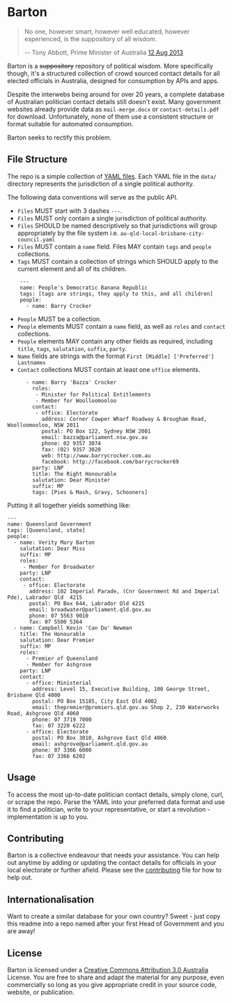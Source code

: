# Barton

> No one, however smart, however well educated, however experienced, is the suppository of all wisdom.
>
> -- Tony Abbott, Prime Minister of Australia [12 Aug 2013](http://www.smh.com.au/federal-politics/federal-election-2013/liberals-squirm-as-abbott-refers-to-the-suppository-of-wisdom-20130812-2rryy.html)

Barton is a ~~suppository~~ repository of political wisdom.  More specifically though, it's a structured collection of crowd sourced contact details for all elected officials in Australia, designed for consumption by APIs and apps.

Despite the interwebs being around for over 20 years, a complete database of Australian politician contact details still doesn't exist.  Many government websites already provide data as `mail-merge.docx` or `contact-details.pdf` for download.  Unfortunately, none of them use a consistent structure or format suitable for automated consumption.

Barton seeks to rectify this problem.

## File Structure

The repo is a simple collection of [YAML files](http://www.yaml.org/spec/1.2/spec.html).  Each YAML file in the `data/` directory represents the jurisdiction of a single political authority.   

The following data conventions will serve as the public API.

- `Files` MUST start with 3 dashes `---`.
- `Files` MUST only contain a single jurisdiction of political authority.
- `Files` SHOULD be named descriptively so that jurisdictions will group appropriately by the file system i.e. `au-qld-local-brisbane-city-council.yaml`  
- `Files` MUST contain a `name` field.  Files MAY contain `tags` and `people` collections.
- `Tags` MUST contain a collection of strings which SHOULD apply to the current element and all of its children.

    
```    
    ---
    name: People's Democratic Banana Republic
    tags: [tags are strings, they apply to this, and all children]
    people: 
      - name: Barry Crocker
``` 
    
- `People` MUST be a collection.
- `People` elements MUST contain a `name` field, as well as `roles` and `contact` collections.
- `People` elements MAY contain any other fields as required, including `title`, `tags`, `salutation`, `suffix`, `party`.
- `Name` fields are strings with the format `First [Middle] ['Preferred'] Lastnames`
- `Contact` collections MUST contain at least one `office` elements. 

```    
      - name: Barry 'Bazza' Crocker
        roles:
         - Minister for Political Entitlements
         - Member for Woolloomooloo
        contact:
         - office: Electorate
           address: Corner Cowper Wharf Roadway & Brougham Road, Woolloomooloo, NSW 2011
           postal: PO Box 122, Sydney NSW 2001
           email: bazza@parliament.nsw.gov.au
           phone: 02 9357 3074
           fax: (02) 9357 3020
           web: http://www.barrycrocker.com.au
           facebook: http://facebook.com/barrycrocker69
        party: LNP
        title: The Right Honourable
        salutation: Dear Minister
        suffix: MP
        tags: [Pies & Mash, Gravy, Schooners]
``` 

Putting it all together yields something like:

    ---
    name: Queensland Government
    tags: [Queensland, state]
    people: 
      - name: Verity Mary Barton
        salutation: Dear Miss
        suffix: MP
        roles:
         - Member for Broadwater
        party: LNP
        contact:
         - office: Electorate
           address: 102 Imperial Parade, (Cnr Government Rd and Imperial Pde), Labrador Qld  4215
           postal: PO Box 644, Labrador Qld 4215
           email: broadwater@parliament.qld.gov.au
           phone: 07 5563 9010
           fax: 07 5500 5364
      - name: Campbell Kevin 'Can Do' Newman
        title: The Honourable
        salutation: Dear Premier    
        suffix: MP
        roles:
          - Premier of Queensland
          - Member for Ashgrove
        party: LNP
        contact:
          - office: Ministerial
            address: Level 15, Executive Building, 100 George Street, Brisbane Qld 4000
            postal: PO Box 15185, City East Qld 4002
            email: thepremier@premiers.qld.gov.au Shop 2, 230 Waterworks Road, Ashgrove Qld 4060
            phone: 07 3719 7000
            fax: 07 3220 6222        
          - office: Electorate
            postal: PO Box 3010, Ashgrove East Qld 4060
            email: ashgrove@parliament.qld.gov.au
            phone: 07 3366 6000
            fax: 07 3366 6202
   
## Usage

To access the most up-to-date politician contact details, simply clone, curl, or scrape the repo.  Parse the YAML into your preferred data format and use it to find a politician, write to your representative, or start a revolution - implementation is up to you. 

## Contributing

Barton is a collective endeavour that needs your assistance.  You can help out anytime by adding or updating the contact details for officials in your local electorate or further afield.  Please see the [contributing](contributing.md) file for how to help out.

## Internationalisation

Want to create a similar database for your own country? Sweet - just copy this readme into a repo named after your first Head of Government and you are away!

## License

Barton is licensed under a [Creative Commons Attribution 3.0 Australia](http://creativecommons.org/licenses/by/3.0/au/deed.en) License.  You are free to share and adapt the material for any purpose, even commercially so long as you give appropriate credit in your source code, website, or publication.